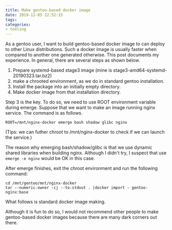 ```yaml
---
title: Make gentoo-based docker image
date: 2019-12-05 22:52:15
tags:
categories:
- tooling
---
```


As a gentoo user, I want to build gentoo-based docker image to can deploy to other Linux distributions. Such a docker image is usually faster when compared to another one generated otherwise. This post documents my experience. In general, there are several steps as shown below.

1. Prepare systemd-based stage3 image (mine is stage3-amd64-systemd-20190323.tar.bz2)
2. make a chrooted environment, as we do in standard gentoo installation.
3. Install the package into an initially empty directory.
4. Make docker image from that installation directory.

Step 3 is the key. To do so, we need to use ROOT environment variable during emerge. Suppose that we want to make an image running nginx service. The command is as follows.

```
ROOT=/mnt/nginx-docker emerge bash shadow glibc nginx
```
(Tips: we can futher chroot to /mnt/nginx-docker to check if we can launch the service.)

The reason why emerging bash/shadow/glibc is that we use dynamic shared libraries when building nginx. Although I didn't try, I suspect that use ```emerge -e nginx``` would be OK in this case.

After emerge finishes, exit the chroot environment and run the following command:
```
cd /mnt/gentoo/mnt/nginx-docker
tar --numeric-owner -cj --to-stdout . |docker import - gentoo-nginx:base
```
What follows is standard docker image making.

Although it is fun to do so, I would not recommend other people to make gentoo-based docker images because there are many dark corners out there.
